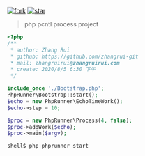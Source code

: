 [![fork](https://gitee.com/zhangrui-git/php-runner/badge/fork.svg?theme=dark)](https://gitee.com/zhangrui-git/php-runner/members) [![star](https://gitee.com/zhangrui-git/php-runner/badge/star.svg?theme=dark)](https://gitee.com/zhangrui-git/php-runner/stargazers)
> php pcntl process project 
```php
<?php
/**
 * author: Zhang Rui
 * github: https://github.com/zhangrui-git
 * mail: zhangruirui@zhangruirui.com
 * create: 2020/8/5 6:30 下午
 */

include_once './Bootstrap.php';
PhpRunner\Bootstrap::start();
$echo = new PhpRunner\EchoTimeWork();
$echo->step = 10;

$proc = new PhpRunner\Process(4, false);
$proc->addWork($echo);
$proc->main($argv);
```
`shell$ php phprunner start`